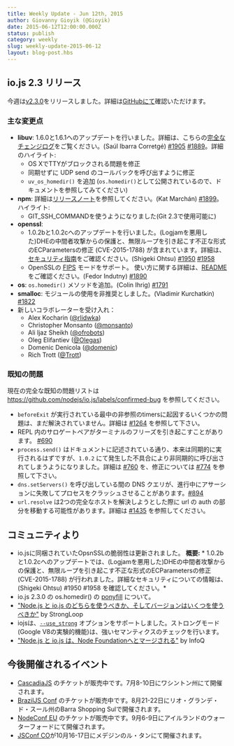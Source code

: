 ```yaml
---
title: Weekly Update - Jun 12th, 2015
author: Giovanny Gioyik (@Gioyik)
date: 2015-06-12T12:00:00.000Z
status: publish
category: weekly
slug: weekly-update-2015-06-12
layout: blog-post.hbs
---
```


<!--
# io.js 2.3 releases
-->

## io.js 2.3 リリース

<!--
This week we had one io.js release [v2.3.0](https://iojs.org/dist/v2.3.0/), complete changelog can be found [on GitHub](https://github.com/nodejs/io.js/blob/master/CHANGELOG.md).
-->

今週は[v2.3.0](https://iojs.org/dist/v2.3.0/)をリリースしました。詳細は[GitHubにて](https://github.com/nodejs/io.js/blob/master/CHANGELOG.md)確認いただけます。

<!--
### Notable changes
-->

### 主な変更点

<!--
* **libuv**: Upgraded to 1.6.0 and 1.6.1, see [full ChangeLog](https://github.com/libuv/libuv/blob/60e515d9e6f3d86c0eedad583805201f32ea3aed/ChangeLog#L1-L36) for details. (Saúl Ibarra Corretgé) [#1905](https://github.com/nodejs/io.js/pull/1905) [#1889](https://github.com/nodejs/io.js/pull/1889). Highlights include:
  - Fix TTY becoming blocked on OS X
  - Fix UDP send callbacks to not to be synchronous
  - Add `uv_os_homedir()` (exposed as `os.homedir()`, see below)
* **npm**: See full [release notes](https://github.com/npm/npm/releases/tag/v2.11.1) for details. (Kat Marchán) [#1899](https://github.com/nodejs/io.js/pull/1899). Highlight:
  - Use GIT_SSH_COMMAND (available as of Git 2.3)
* **openssl**:
  - Upgrade to 1.0.2b and 1.0.2c, introduces DHE man-in-the-middle protection (Logjam) and fixes malformed ECParameters causing infinite loop (CVE-2015-1788). See the [security advisory](https://www.openssl.org/news/secadv_20150611.txt) for full details. (Shigeki Ohtsu) [#1950](https://github.com/nodejs/io.js/pull/1950) [#1958](https://github.com/nodejs/io.js/pull/1958)
  - Support [FIPS](https://en.wikipedia.org/wiki/Federal_Information_Processing_Standards) mode of OpenSSL, see [README](https://github.com/nodejs/io.js#building-iojs-with-fips-compliant-openssl) for instructions. (Fedor Indutny) [#1890](https://github.com/nodejs/io.js/pull/1890)
* **os**: Add `os.homedir()` method. (Colin Ihrig) [#1791](https://github.com/nodejs/io.js/pull/1791)
* **smalloc**: Deprecate whole module. (Vladimir Kurchatkin) [#1822](https://github.com/nodejs/io.js/pull/1822)
* Add new collaborators:
  - Alex Kocharin ([@rlidwka](https://github.com/rlidwka))
  - Christopher Monsanto ([@monsanto](https://github.com/monsanto))
  - Ali Ijaz Sheikh ([@ofrobots](https://github.com/ofrobots))
  - Oleg Elifantiev ([@Olegas](https://github.com/Olegas))
  - Domenic Denicola ([@domenic](https://github.com/domenic))
  - Rich Trott ([@Trott](https://github.com/Trott))
-->

* **libuv**: 1.6.0と1.6.1へのアップデートを行いました。詳細は、こちらの[完全なチェンジログ](https://github.com/libuv/libuv/blob/60e515d9e6f3d86c0eedad583805201f32ea3aed/ChangeLog#L1-L36)をご覧ください。(Saúl Ibarra Corretgé) [#1905](https://github.com/nodejs/io.js/pull/1905) [#1889](https://github.com/nodejs/io.js/pull/1889)。詳細のハイライト:
  - OS XでTTYがブロックされる問題を修正
  - 同期せずに UDP send のコールバックを呼び出すように修正
  - `uv_os_homedir()` を追加 (`os.homedir()`として公開されているので、ドキュメントを参照してみてください)
* **npm**: 詳細は[リリースノート](https://github.com/npm/npm/releases/tag/v2.11.1)を参照してください。(Kat Marchán) [#1899](https://github.com/nodejs/io.js/pull/1899)。ハイライト:
  - GIT_SSH_COMMANDを使うようになりました(Git 2.3で使用可能に)
* **openssl**:
  - 1.0.2bと1.0.2cへのアップデートを行いました。(Logjamを悪用した)DHEの中間者攻撃からの保護と、無限ループを引き起こす不正な形式のECParametersの修正 (CVE-2015-1788) が含まれています。詳細は、[セキュリティ指南](https://www.openssl.org/news/secadv_20150611.txt)をご確認ください。(Shigeki Ohtsu) [#1950](https://github.com/nodejs/io.js/pull/1950) [#1958](https://github.com/nodejs/io.js/pull/1958)
  - OpenSSLの [FIPS](https://en.wikipedia.org/wiki/Federal_Information_Processing_Standards) モードをサポート。 使い方に関する詳細は、[README](https://github.com/nodejs/io.js#building-iojs-with-fips-compliant-openssl) をご確認ください。(Fedor Indutny) [#1890](https://github.com/nodejs/io.js/pull/1890)
* **os**: `os.homedir()` メソッドを追加。(Colin Ihrig) [#1791](https://github.com/nodejs/io.js/pull/1791)
* **smalloc**: モジュールの使用を非推奨としました。(Vladimir Kurchatkin) [#1822](https://github.com/nodejs/io.js/pull/1822)
* 新しいコラボレーターを受け入れ：
  - Alex Kocharin ([@rlidwka](https://github.com/rlidwka))
  - Christopher Monsanto ([@monsanto](https://github.com/monsanto))
  - Ali Ijaz Sheikh ([@ofrobots](https://github.com/ofrobots))
  - Oleg Elifantiev ([@Olegas](https://github.com/Olegas))
  - Domenic Denicola ([@domenic](https://github.com/domenic))
  - Rich Trott ([@Trott](https://github.com/Trott))

<!--
### Known issues
-->

### 既知の問題

<!--
See https://github.com/nodejs/io.js/labels/confirmed-bug for complete and current list of known issues.
-->

現在の完全な既知の問題リストは https://github.com/nodejs/io.js/labels/confirmed-bug を参照してください。

<!--
* Some problems with unreferenced timers running during `beforeExit` are still to be resolved. See [#1264](https://github.com/nodejs/io.js/issues/1264).
* Surrogate pair in REPL can freeze terminal [#690](https://github.com/nodejs/io.js/issues/690)
* `process.send()` is not synchronous as the docs suggest, a regression introduced in 1.0.2, see [#760](https://github.com/nodejs/io.js/issues/760) and fix in [#774](https://github.com/nodejs/io.js/issues/774)
* Calling `dns.setServers()` while a DNS query is in progress can cause the process to crash on a failed assertion [#894](https://github.com/nodejs/io.js/issues/894)
* `url.resolve` may transfer the auth portion of the url when resolving between two full hosts, see [#1435](https://github.com/nodejs/io.js/issues/1435).
-->

* `beforeExit` が実行されている最中の非参照のtimersに起因するいくつかの問題は、まだ解決されていません。詳細は [#1264](https://github.com/nodejs/io.js/issues/1264) を参照して下さい。
* REPL 内のサロゲートペアがターミナルのフリーズを引き起こすことがあります。 [#690](https://github.com/nodejs/io.js/issues/690)
* `process.send()` はドキュメントに記述されている通り、本来は同期的に実行されるはずですが、`1.0.2` にて発生した不具合により非同期的に呼び出されてしまうようになりました。詳細は [#760](https://github.com/nodejs/io.js/issues/760) を、修正については [#774](https://github.com/nodejs/io.js/issues/774) を参照して下さい。
* `dns.setServers()` を呼び出している間の DNS クエリが、進行中にアサーションに失敗してプロセスをクラッシュさせることがあります。[#894](https://github.com/nodejs/io.js/issues/894)
* `url.resolve` は2つの完全なホストを解決しようとした際に url の auth の部分を移動する可能性があります。詳細は [#1435](https://github.com/nodejs/io.js/issues/1435) を参照してください。

<!--
### Community Updates
-->

## コミュニティより

<!--
* Openssl vulnerabilities are updated on io.js. **Resume:** *Upgrade to 1.0.2b and 1.0.2c, introduces DHE man-in-the-middle protection (Logjam) and fixes malformed ECParameters causing infinite loop (CVE-2015-1788). See the security advisory for full details. (Shigeki Ohtsu) #1950 #1958*
* io.js 2.3.0 os.homedir() [ponyfill](http://t.co/2XQV5XQblu)
* ["Should I use Node.js or io.js? And which version?"](https://strongloop.com/strongblog/should-i-use-node-js-or-io-js-and-which-version/) article by StrongLoop
* iojs now supports [`--use_strong`](https://t.co/4t1EaiiK27). Strong mode (part of Google v8 experiments) implements a stronger semantics.
* ["Node.js and io.js Merge Under the Node Foundation"](http://www.infoq.com/news/2015/05/nodejs-iojs#.VX41fCR99Kc.twitter) by InfoQ.
-->

* io.jsに同梱されていたOpsnSSLの脆弱性は更新されました。
 **概要:** * 1.0.2bと1.0.2cへのアップデートでは、(Logjamを悪用した)DHEの中間者攻撃からの保護と、無限ループを引き起こす不正な形式のECParametersの修正 (CVE-2015-1788) が行われました。詳細なセキュリティについての情報は、(Shigeki Ohtsu) #1950 #1958 を確認してください。*
* io.js 2.3.0 の os.homedir() の [ponyfill](http://t.co/2XQV5XQblu) について。
* ["Node.js と io.js のどちらを使うべきか、そしてバージョンはいくつを使うべきか"](https://strongloop.com/strongblog/should-i-use-node-js-or-io-js-and-which-version/) by StrongLoop
* iojsは、[`--use_strong`](https://t.co/4t1EaiiK27) オプションをサポートしました。ストロングモード(Google V8の実験的機能)は、強いセマンティクスのチェックを行います。
* ["Node.js と io.js は、Node Foundationへとマージされる"](http://www.infoq.com/news/2015/05/nodejs-iojs#.VX41fCR99Kc.twitter) by InfoQ

<!--
### Upcoming Events
-->

## 今後開催されるイベント

<!--
* [CascadiaJS](http://2015.cascadiajs.com/) tickets are on sale, July 8th - 10th at Washington State
* [BrazilJS Conf](http://braziljs.com.br/) tickets are on sale, August 21st - 22nd at Shopping Center BarraShoppingSul
* [NodeConf EU](http://nodeconf.eu/) tickets are on sale, September 6th - 9th at Waterford, Ireland
* [JSConf CO](http://www.jsconf.co/), October 16th - 17th at Ruta N, Medellin
-->

* [CascadiaJS](http://2015.cascadiajs.com/) のチケットが販売中です。7月8-10日にワシントン州にて開催されます。
* [BrazilJS Conf](http://braziljs.com.br/) のチケットが販売中です。8月21-22日にリオ・グランデ・ド・スール州のBarra Shopping Sulで開催されます。
* [NodeConf EU](http://nodeconf.eu/) のチケットが販売中です。9月6-9日にアイルランドのウォーターフォードにて開催されます。
* [JSConf CO](http://www.jsconf.co/)が10月16-17日にメデジンのル・タンにて開催されます。
